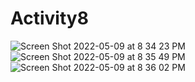 # Activity8
![Screen Shot 2022-05-09 at 8 34 23 PM](https://user-images.githubusercontent.com/89556340/167520450-f1d4f7e2-43ac-41b5-8207-e6332067eec4.png)
![Screen Shot 2022-05-09 at 8 35 49 PM](https://user-images.githubusercontent.com/89556340/167520458-3bbfad5a-2f1a-42ee-9eba-6a9158e54f87.png)
![Screen Shot 2022-05-09 at 8 36 02 PM](https://user-images.githubusercontent.com/89556340/167520470-64d314fd-01a7-4412-86c8-214346633d08.png)
